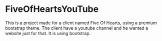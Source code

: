 # FiveOfHeartsYouTube
This is a project made for a client named Five Of Hearts, using a premium bootstrap theme. The client have a youtube channel and he wanted a website just for that. It is using bootstrap.
